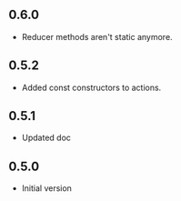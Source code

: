 ## 0.6.0

- Reducer methods aren't static anymore.

## 0.5.2

- Added const constructors to actions.

## 0.5.1

- Updated doc

## 0.5.0

- Initial version
